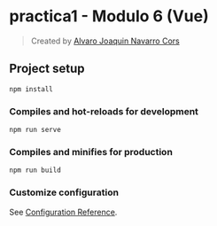 # practica1 - Modulo 6 (Vue)

> Created by [Alvaro Joaquin Navarro Cors](https://github.com/navarro-joaquin)

## Project setup
```
npm install
```

### Compiles and hot-reloads for development
```
npm run serve
```

### Compiles and minifies for production
```
npm run build
```

### Customize configuration
See [Configuration Reference](https://cli.vuejs.org/config/).
